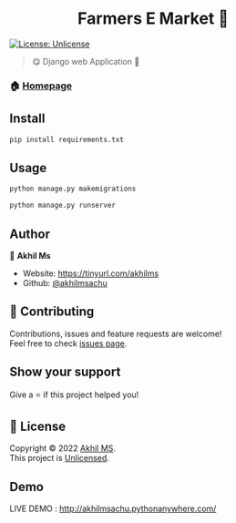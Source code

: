 


<h1 align="center">Farmers E Market 👋</h1>


<p align="center">
  
[![License: Unlicense](https://img.shields.io/badge/license-Unlicense-blue.svg)](http://unlicense.org/)

</p>

> 😋  Django web Application 🍴

### 🏠 [Homepage](https://github.com/AkhilmsAchu/Farmers_Emarket)


## Install

```sh
pip install requirements.txt
```

## Usage

```sh
python manage.py makemigrations
```

```sh
python manage.py runserver 
```

## Author

👤 **Akhil Ms**

* Website: https://tinyurl.com/akhilms
* Github: [@akhilmsachu](https://github.com/AkhilmsAchu)

## 🤝 Contributing

Contributions, issues and feature requests are welcome!<br />Feel free to check [issues page](https://github.com/AkhilmsAchu/Farmers_Emarket/issues).

## Show your support

Give a ⭐️ if this project helped you!

## 📝 License

Copyright © 2022 [Akhil MS](https://github.com/AKHILMSACHU).<br />
This project is [Unlicensed](https://unlicense.org).

## Demo
 
LIVE DEMO : http://akhilmsachu.pythonanywhere.com/
